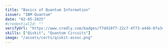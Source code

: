 ```yaml
---
title: "Basics of Quantum Information"
issuer: "IBM Quantum"
date: "02-05-2025"
#credentialId: ""
verifyUrl: "https://www.credly.com/badges/f7d418f7-22c7-4f73-a44b-0fa342049193"
skills: ["Qiskit", "Quantum Circuits"]
image: "/assets/certs/qiskit-assoc.png"
---
```

